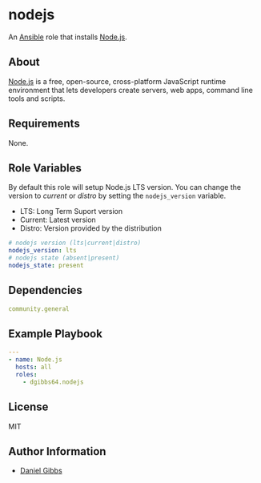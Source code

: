 # nodejs

An [Ansible](https://www.ansible.com) role that installs [Node.js](https://nodejs.org).

## About

[Node.js](https://nodejs.org) is a free, open-source, cross-platform JavaScript runtime environment that lets developers create servers, web apps, command line tools and scripts.

## Requirements

None.

## Role Variables

By default this role will setup Node.js LTS version. You can change the version to _current_ or _distro_ by setting the `nodejs_version` variable.

- LTS: Long Term Suport version
- Current: Latest version
- Distro: Version provided by the distribution

```yaml
# nodejs version (lts|current|distro)
nodejs_version: lts
# nodejs state (absent|present)
nodejs_state: present
```

## Dependencies

```yaml
community.general
```

## Example Playbook

```yaml
---
- name: Node.js
  hosts: all
  roles:
    - dgibbs64.nodejs
```

## License

MIT

## Author Information

- [Daniel Gibbs](https://danielgibbs.co.uk)
